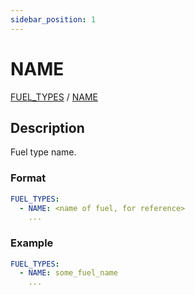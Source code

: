 ```yaml
---
sidebar_position: 1
---
```

# NAME

[FUEL_TYPES](/about/references/keywords_tree/FUEL_TYPES/index.md) /
[NAME](/about/references/keywords_tree/FUEL_TYPES/NAME.md)

## Description
Fuel type name.

### Format
~~~~~~~~yaml
FUEL_TYPES:
  - NAME: <name of fuel, for reference>
    ...
~~~~~~~~

### Example

~~~~~~~~yaml
FUEL_TYPES:
  - NAME: some_fuel_name
    ...
~~~~~~~~